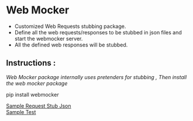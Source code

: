 # Web Mocker

<ul><li>Customized Web Requests stubbing package. 
<li>Define all the web requests/responses to be stubbed in json files and start the webmocker server.
<li>All the defined web responses will be stubbed.</ul>

<h2>Instructions :</h2>

<i> Web Mocker package internally uses pretenders for stubbing ,</i>
<i> Then install the web mocker package </i>

pip install webmocker


<u><a href="https://github.com/sheltonpaul89/web-mocker/blob/master/web-mocker/web_stubs/stubs.json">Sample Request Stub Json</a>
<br><a href="https://github.com/sheltonpaul89/web-mocker/blob/master/web-mocker/sample_test.py">Sample Test</a></u>
